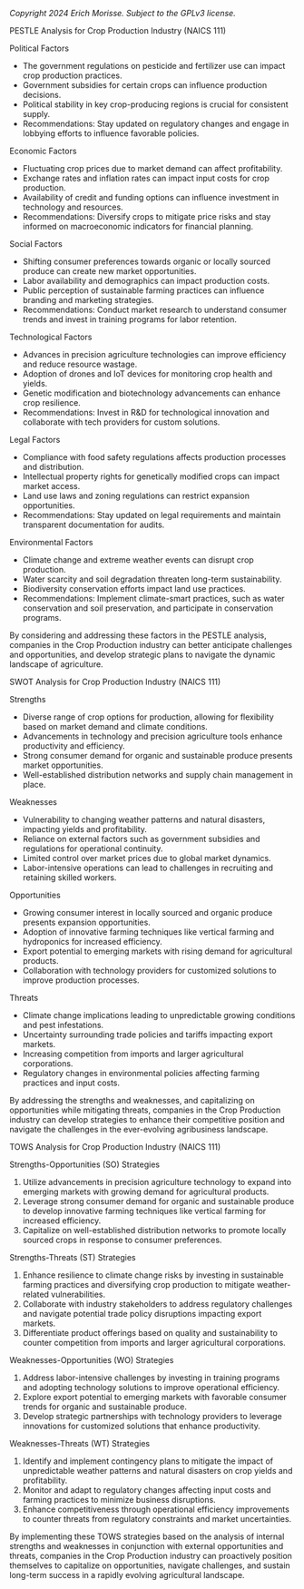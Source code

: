 *Copyright 2024 Erich Morisse.  Subject to the GPLv3 license.*


PESTLE Analysis for Crop Production Industry (NAICS 111)

Political Factors
- The government regulations on pesticide and fertilizer use can impact crop production practices.
- Government subsidies for certain crops can influence production decisions.
- Political stability in key crop-producing regions is crucial for consistent supply.
- Recommendations: Stay updated on regulatory changes and engage in lobbying efforts to influence favorable policies.

Economic Factors
- Fluctuating crop prices due to market demand can affect profitability.
- Exchange rates and inflation rates can impact input costs for crop production.
- Availability of credit and funding options can influence investment in technology and resources.
- Recommendations: Diversify crops to mitigate price risks and stay informed on macroeconomic indicators for financial planning.

Social Factors
- Shifting consumer preferences towards organic or locally sourced produce can create new market opportunities.
- Labor availability and demographics can impact production costs.
- Public perception of sustainable farming practices can influence branding and marketing strategies.
- Recommendations: Conduct market research to understand consumer trends and invest in training programs for labor retention.

Technological Factors
- Advances in precision agriculture technologies can improve efficiency and reduce resource wastage.
- Adoption of drones and IoT devices for monitoring crop health and yields.
- Genetic modification and biotechnology advancements can enhance crop resilience.
- Recommendations: Invest in R&D for technological innovation and collaborate with tech providers for custom solutions.

Legal Factors
- Compliance with food safety regulations affects production processes and distribution.
- Intellectual property rights for genetically modified crops can impact market access.
- Land use laws and zoning regulations can restrict expansion opportunities.
- Recommendations: Stay updated on legal requirements and maintain transparent documentation for audits.

Environmental Factors
- Climate change and extreme weather events can disrupt crop production.
- Water scarcity and soil degradation threaten long-term sustainability.
- Biodiversity conservation efforts impact land use practices.
- Recommendations: Implement climate-smart practices, such as water conservation and soil preservation, and participate in conservation programs.

By considering and addressing these factors in the PESTLE analysis, companies in the Crop Production industry can better anticipate challenges and opportunities, and develop strategic plans to navigate the dynamic landscape of agriculture.

SWOT Analysis for Crop Production Industry (NAICS 111)

Strengths
- Diverse range of crop options for production, allowing for flexibility based on market demand and climate conditions.
- Advancements in technology and precision agriculture tools enhance productivity and efficiency.
- Strong consumer demand for organic and sustainable produce presents market opportunities.
- Well-established distribution networks and supply chain management in place.

Weaknesses
- Vulnerability to changing weather patterns and natural disasters, impacting yields and profitability.
- Reliance on external factors such as government subsidies and regulations for operational continuity.
- Limited control over market prices due to global market dynamics.
- Labor-intensive operations can lead to challenges in recruiting and retaining skilled workers.

Opportunities
- Growing consumer interest in locally sourced and organic produce presents expansion opportunities.
- Adoption of innovative farming techniques like vertical farming and hydroponics for increased efficiency.
- Export potential to emerging markets with rising demand for agricultural products.
- Collaboration with technology providers for customized solutions to improve production processes.

Threats
- Climate change implications leading to unpredictable growing conditions and pest infestations.
- Uncertainty surrounding trade policies and tariffs impacting export markets.
- Increasing competition from imports and larger agricultural corporations.
- Regulatory changes in environmental policies affecting farming practices and input costs.

By addressing the strengths and weaknesses, and capitalizing on opportunities while mitigating threats, companies in the Crop Production industry can develop strategies to enhance their competitive position and navigate the challenges in the ever-evolving agribusiness landscape.

TOWS Analysis for Crop Production Industry (NAICS 111)

Strengths-Opportunities (SO) Strategies
1. Utilize advancements in precision agriculture technology to expand into emerging markets with growing demand for agricultural products.
2. Leverage strong consumer demand for organic and sustainable produce to develop innovative farming techniques like vertical farming for increased efficiency.
3. Capitalize on well-established distribution networks to promote locally sourced crops in response to consumer preferences.

Strengths-Threats (ST) Strategies
1. Enhance resilience to climate change risks by investing in sustainable farming practices and diversifying crop production to mitigate weather-related vulnerabilities.
2. Collaborate with industry stakeholders to address regulatory challenges and navigate potential trade policy disruptions impacting export markets.
3. Differentiate product offerings based on quality and sustainability to counter competition from imports and larger agricultural corporations.

Weaknesses-Opportunities (WO) Strategies
1. Address labor-intensive challenges by investing in training programs and adopting technology solutions to improve operational efficiency.
2. Explore export potential to emerging markets with favorable consumer trends for organic and sustainable produce.
3. Develop strategic partnerships with technology providers to leverage innovations for customized solutions that enhance productivity.

Weaknesses-Threats (WT) Strategies
1. Identify and implement contingency plans to mitigate the impact of unpredictable weather patterns and natural disasters on crop yields and profitability.
2. Monitor and adapt to regulatory changes affecting input costs and farming practices to minimize business disruptions.
3. Enhance competitiveness through operational efficiency improvements to counter threats from regulatory constraints and market uncertainties.

By implementing these TOWS strategies based on the analysis of internal strengths and weaknesses in conjunction with external opportunities and threats, companies in the Crop Production industry can proactively position themselves to capitalize on opportunities, navigate challenges, and sustain long-term success in a rapidly evolving agricultural landscape.

